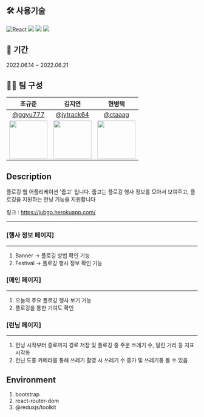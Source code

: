 
## 🛠 사용기술

![React](https://img.shields.io/badge/react-%2320232a.svg?style=for-the-badge&logo=react&logoColor=%2361DAFB) <img src="https://img.shields.io/badge/Typescript-3178C6?style=for-the-badge&logo=Typescript&logoColor=white"/> <img src="https://img.shields.io/badge/redux-%23593d88.svg?style=for-the-badge&logo=redux&logoColor=white"> 
<img src="https://img.shields.io/badge/#bootstrap-7952B3?style=for-the-badge&logo=ReactbootStrap&logoColor=white">


## 📅 기간

2022.06.14 ~ 2022.06.21

## 🤼‍♀️ 팀 구성

|                                  조규준                                  |                                 김지연                                 |                                  현병택                                  |      
| :----------------------------------------------------------------------: | :--------------------------------------------------------------------: | :----------------------------------------------------------------------: | 
|               [@ggyu777](https://github.com/ggyu777)               |                [@jytrack64](https://github.com/jytrack64)                |               [@ctaaag](https://github.com/ctaaag)               |                 
| <img src="https://i.esdrop.com/d/f/QO8Lg44uTN/jI7WF726mq.jpg" width="100"> | <img src="http://file3.instiz.net/data/file3/2019/01/16/3/6/8/368bf7fd300d73d9873ff1c303b603e2.gif" width="100" height="100"> | <img src="https://avatars.githubusercontent.com/ctaaag" width="100"> | 

## Description
플로깅 웹 어플리케이션 '줍고' 입니다.
줍고는 플로깅 행사 정보를 모아서 보여주고, 플로깅을 지원하는 런닝 기능을 지원합니다

링크 : https://jubgo.herokuapp.com/

***
### [행사 정보 페이지]
***
1. Banner -> 플로깅 방법 확인 기능 
2. Festival -> 플로깅 행사 정보 확인 기능

### [메인 페이지]
***
1. 오늘의 주요 플로깅 행사 보기 가능
2. 플로깅을 통한 기여도 확인

### [런닝 페이지]
***
1. 런닝 시작부터 종료까지 경로 저장 및 플로깅 중 주운 쓰레기 수, 달린 거리 등 지표 시각화
2. 런닌 도중 카메라를 통해 쓰레기 촬영 시 쓰레기 수 증가 및 쓰레기통 볼 수 있음


## Environment
1. bootstrap
2. react-router-dom
3. @reduxjs/toolkit
